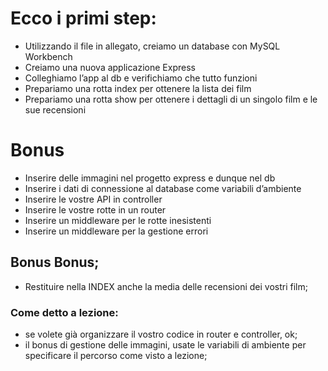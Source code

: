 # Ecco i primi step:
- Utilizzando il file in allegato, creiamo un database con MySQL Workbench
- Creiamo una nuova applicazione Express
- Colleghiamo l’app al db e verifichiamo che tutto funzioni
- Prepariamo una rotta index per ottenere la lista dei film
- Prepariamo una rotta show per ottenere i dettagli di un singolo film e le sue recensioni

# Bonus
- Inserire delle immagini nel progetto express e dunque nel db
- Inserire i dati di connessione al database come variabili d’ambiente
- Inserire le vostre API in controller
- Inserire le vostre rotte in un router
- Inserire un middleware per le rotte inesistenti
- Inserire un middleware per la gestione errori

## Bonus Bonus;
- Restituire nella INDEX anche la media delle recensioni dei vostri film;

### Come detto a lezione:
- se volete già organizzare il vostro codice in router e controller, ok;
- il bonus di gestione delle immagini, usate le variabili di ambiente per specificare il percorso come visto a lezione;